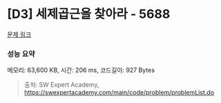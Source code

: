 # [D3] 세제곱근을 찾아라 - 5688 

[문제 링크](https://swexpertacademy.com/main/code/problem/problemDetail.do?contestProbId=AWXVyCaKugQDFAUo) 

### 성능 요약

메모리: 63,600 KB, 시간: 206 ms, 코드길이: 927 Bytes



> 출처: SW Expert Academy, https://swexpertacademy.com/main/code/problem/problemList.do